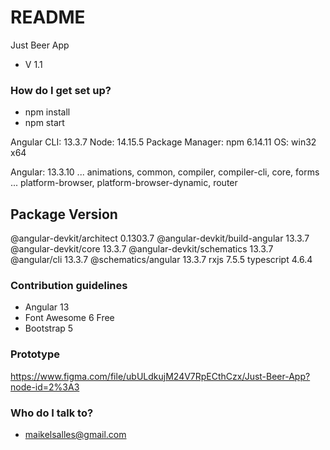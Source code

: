 # README #

Just Beer App

* V 1.1

### How do I get set up? ###

* npm install
* npm start   

Angular CLI: 13.3.7
Node: 14.15.5
Package Manager: npm 6.14.11
OS: win32 x64

Angular: 13.3.10
... animations, common, compiler, compiler-cli, core, forms
... platform-browser, platform-browser-dynamic, router

Package                         Version
---------------------------------------------------------
@angular-devkit/architect       0.1303.7
@angular-devkit/build-angular   13.3.7
@angular-devkit/core            13.3.7
@angular-devkit/schematics      13.3.7
@angular/cli                    13.3.7
@schematics/angular             13.3.7
rxjs                            7.5.5
typescript                      4.6.4


### Contribution guidelines ###

* Angular 13
* Font Awesome 6 Free
* Bootstrap 5

### Prototype ###

https://www.figma.com/file/ubULdkujM24V7RpECthCzx/Just-Beer-App?node-id=2%3A3

### Who do I talk to? ###

* maikelsalles@gmail.com
